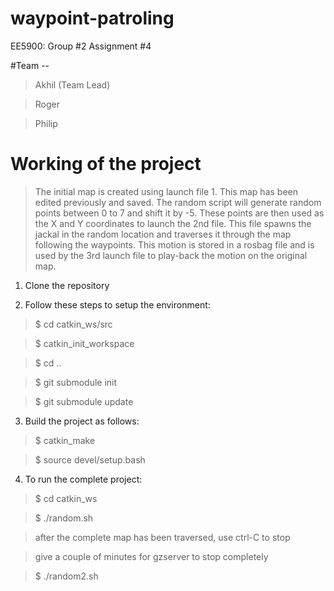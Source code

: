 # waypoint-patroling
EE5900: Group #2 Assignment #4

#Team --
> Akhil (Team Lead)

> Roger

> Philip

# Working of the project
> The initial map is created using launch file 1. This map has been edited previously and saved.
> The random script will generate random points between 0 to 7 and shift it by -5.
> These points are then used as the X and Y coordinates to launch the 2nd file. This file spawns 
the jackal in the random location and traverses it through the map following the waypoints.
> This motion is stored in a rosbag file and is used by the 3rd launch file to play-back the motion
on the original map.

1. Clone the repository

2. Follow these steps to setup the environment:
  > $ cd catkin_ws/src

  > $ catkin_init_workspace

  > $ cd ..

  > $ git submodule init

  > $ git submodule update

3. Build the project as follows:
  > $ catkin_make

  > $ source devel/setup.bash

4. To run the complete project:
  > $ cd catkin_ws

  > $ ./random.sh

  > after the complete map has been traversed, use ctrl-C to stop

  > give a couple of minutes for gzserver to stop completely

  > $ ./random2.sh

